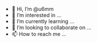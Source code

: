 - 👋 Hi, I’m @u6mm
- 👀 I’m interested in ...
- 🌱 I’m currently learning ...
- 💞️ I’m looking to collaborate on ...
- 📫 How to reach me ...

<!---
u6mm/u6mm is a ✨ special ✨ repository because its `README.md` (this file) appears on your GitHub profile.
You can click the Preview link to take a look at your changes.
--->
